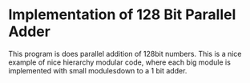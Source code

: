 # Implementation of 128 Bit Parallel  Adder 
This program is does parallel addition of 128bit numbers. This is a nice example of nice hierarchy modular code, where each big module is implemented with small modulesdown to a 1 bit adder.  
